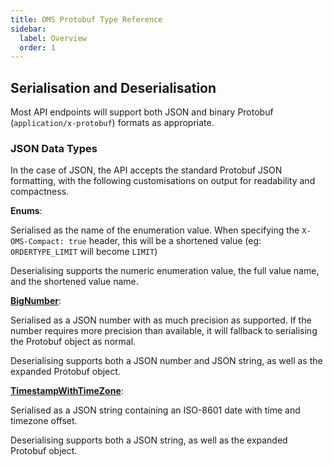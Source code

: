 ```yaml
---
title: OMS Protobuf Type Reference
sidebar:
  label: Overview
  order: 1
---
```


## Serialisation and Deserialisation

Most API endpoints will support both JSON and binary Protobuf (`application/x-protobuf`) formats as appropriate.

### JSON Data Types

In the case of JSON, the API accepts the standard Protobuf JSON formatting, with the following customisations on output for readability and compactness.

**Enums**:

Serialised as the name of the enumeration value. When specifying the `X-OMS-Compact: true` header, this will be a shortened value (eg: `ORDERTYPE_LIMIT` will become `LIMIT`)

Deserialising supports the numeric enumeration value, the full value name, and the shortened value name.

**[BigNumber](./datatypes/#bignumber)**:

Serialised as a JSON number with as much precision as supported. If the number requires more precision than available, it will fallback to serialising the Protobuf object as normal.

Deserialising supports both a JSON number and JSON string, as well as the expanded Protobuf object.

**[TimestampWithTimeZone](./datatypes/#timestampwithtimezone)**:

Serialised as a JSON string containing an ISO-8601 date with time and timezone offset.

Deserialising supports both a JSON string, as well as the expanded Protobuf object.
